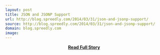 ```yaml
---
layout: post
title: JSON and JSONP Support
url: http://blog.spreedly.com/2014/03/31/json-and-jsonp-support/
source: http://blog.spreedly.com/2014/03/31/json-and-jsonp-support/
domain: blog.spreedly.com
image: 
---
```


<p></p>
<center><p><a href="http://blog.spreedly.com/2014/03/31/json-and-jsonp-support/" style='padding:25px; font-sze:18px; font-weight: bold;'>Read Full Story</a></p></center>
